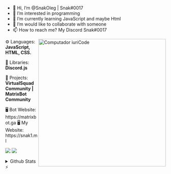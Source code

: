 - 👋 Hi, I’m @SnakOleg | Snak#0017
- 👀 I’m interested in programming
- 🌱 I’m currently learning JavaScript and maybe Html
- 💞️ I’m would like to collaborate with someone
- 📫 How to reach me? My Discord Snak#0017
<img src="https://raw.githubusercontent.com/MicaelliMedeiros/micaellimedeiros/master/image/computer-illustration.png" min-width="400px" max-width="400px" width="400px" align="right" alt="Computador iuriCode">

<p align="left">
  ⚙ Languages: <strong>JavaScript, HTML, CSS.</strong></p>
  🔋 Libraries: <strong>Discord.js</strong>
</p>
<p align="left">
  💼 Projects: <strong>VirtualSquad Community | MatrixBot Community</strong>
</p>
<p align="left">
  🖥 Bot Website: https://matrixbot.ga
  🖥 My Website: https://snak1.ml
</p>

<p align="left">
  <a href="https://discord.gg/cEGFgapWdm" alt="Discord server">
  <img src="https://img.shields.io/badge/-Discord Server-4328c9?style=flat-square&labelColor=4328c9&logo=discord&logoColor=white&link=LINK-DO-SEE-DISCORD" /></a>

  <a href="https://www.youtube.com/channel/UCv-5m8YDEUSCwLjM3YK-ACQ" alt="YouTube">
  <img src="https://img.shields.io/badge/-YouTube-ffffff?style=flat-square&logo=YouTube&logoColor=f71a0a&link=https://www.youtube.com/channel/UCv-5m8YDEUSCwLjM3YK-ACQ" /></a>
</p>  

<details>
  <summary>Github Stats ⚡</summary>
  
  <a href="#">![Github stats](https://github-readme-stats.vercel.app/api?username=SnakOleg&theme=great-gatsby&count_private=true&hide_border=true&line_height=20)</a>
  <a href="#">![Top Langs](https://github-readme-stats.vercel.app/api/top-langs/?username=SnakOleg&layout=compact&theme=blueberry&count_private=true&hide_border=true)</a>
</details>
<!---
SnakOleg/SnakOleg is a ✨ special ✨ repository because its `README.md` (this file) appears on your GitHub profile.
You can click the Preview link to take a look at your changes.
--->
